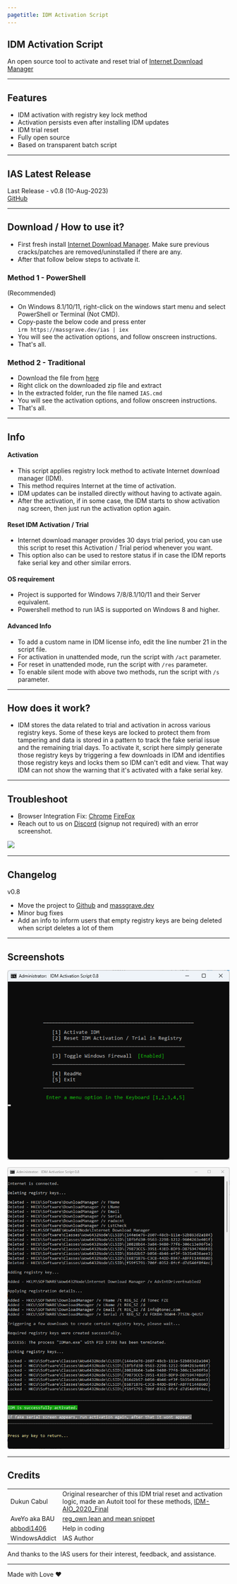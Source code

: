 ```yaml
---
pagetitle: IDM Activation Script
---
```


## IDM Activation Script

An open source tool to activate and reset trial of [Internet Download Manager](https://www.internetdownloadmanager.com/)

------------------------------------------------------------------------

## Features

-   IDM activation with registry key lock method
-   Activation persists even after installing IDM updates
-   IDM trial reset
-   Fully open source
-   Based on transparent batch script

------------------------------------------------------------------------

## IAS Latest Release

Last Release - v0.8 (10-Aug-2023)\
[GitHub](https://github.com/WindowsAddict/IDM-Activation-Script)

------------------------------------------------------------------------

## Download / How to use it?

-   First fresh install [Internet Download Manager](https://www.internetdownloadmanager.com/). Make sure previous cracks/patches are removed/uninstalled if there are any.
-   After that follow below steps to activate it.

### Method 1 - PowerShell

(Recommended)

-   On Windows 8.1/10/11, right-click on the windows start menu and select PowerShell or Terminal (Not CMD).
-   Copy-paste the below code and press enter\
    `irm https://massgrave.dev/ias | iex`
-   You will see the activation options, and follow onscreen instructions.
-   That's all.

### Method 2 - Traditional

-   Download the file from [here](https://github.com/WindowsAddict/IDM-Activation-Script/archive/refs/heads/main.zip)
-   Right click on the downloaded zip file and extract
-   In the extracted folder, run the file named `IAS.cmd`
-   You will see the activation options, and follow onscreen instructions.
-   That's all.

------------------------------------------------------------------------

## Info

#### Activation

-   This script applies registry lock method to activate Internet download manager (IDM).
-   This method requires Internet at the time of activation.
-   IDM updates can be installed directly without having to activate again.
-   After the activation, if in some case, the IDM starts to show activation nag screen, then just run the activation option again.

#### Reset IDM Activation / Trial

-   Internet download manager provides 30 days trial period, you can use this script to reset this Activation / Trial period whenever you want.
-   This option also can be used to restore status if in case the IDM reports fake serial key and other similar errors.

#### OS requirement

-   Project is supported for Windows 7/8/8.1/10/11 and their Server equivalent.
-   Powershell method to run IAS is supported on Windows 8 and higher.

#### Advanced Info

-   To add a custom name in IDM license info, edit the line number 21 in the script file.
-   For activation in unattended mode, run the script with `/act` parameter.
-   For reset in unattended mode, run the script with `/res` parameter.
-   To enable silent mode with above two methods, run the script with `/s` parameter.

------------------------------------------------------------------------

## How does it work?

-   IDM stores the data related to trial and activation in across various registry keys. Some of these keys are locked to protect them from tampering and data is stored in a pattern to track the fake serial issue and the remaining trial days. To activate it, script here simply generate those registry keys by triggering a few downloads in IDM and identifies those registry keys and locks them so IDM can't edit and view. That way IDM can not show the warning that it's activated with a fake serial key.

------------------------------------------------------------------------

## Troubleshoot

-   Browser Integration Fix: [Chrome](https://www.internetdownloadmanager.com/register/new_faq/bi9.html) [FireFox](https://www.internetdownloadmanager.com/register/new_faq/bi4.html)
-   Reach out to us on [Discord](https://discord.gg/gjJEfq7ux8) (signup not required) with an error screenshot.

[![](https://lookimg.com/images/2023/03/21/QTvjcD.png)](https://discord.gg/gjJEfq7ux8)

------------------------------------------------------------------------

## Changelog

v0.8

-   Move the project to [Github](https://github.com/WindowsAddict/IDM-Activation-Script) and [massgrave.dev](https://massgrave.dev/idm-activation-script.html)
-   Minor bug fixes
-   Add an info to inform users that empty registry keys are being deleted when script deletes a lot of them

------------------------------------------------------------------------

## Screenshots

![](IAS.png)

![](IAS_Activation.png)

------------------------------------------------------------------------

## Credits

|                                             |                                                                                                                                                                                                                                        |
|---------------------|---------------------------------------------------|
| Dukun Cabul                                 | Original researcher of this IDM trial reset and activation logic, made an Autoit tool for these methods, [IDM-AIO_2020_Final](https://nsaneforums.com/topic/371047-discussion-internet-download-manager-fixes/page/8/#comment-1632062) |
| AveYo aka BAU                               | [reg_own lean and mean snippet](https://pastebin.com/XTPt0JSC)                                                                                                                                                                         |
| [abbodi1406](https://github.com/abbodi1406) | Help in coding                                                                                                                                                                                                                         |
| WindowsAddict                               | IAS Author                                                                                                                                                                                                                             |

And thanks to the IAS users for their interest, feedback, and assistance.

------------------------------------------------------------------------

Made with Love ❤️
